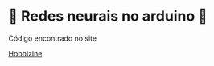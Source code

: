 # 🧠 Redes neurais no arduino 🤖

<p> Código encontrado no site </p> <a href="https://robotics.hobbizine.com/arduinoann.html"> Hobbizine </a>